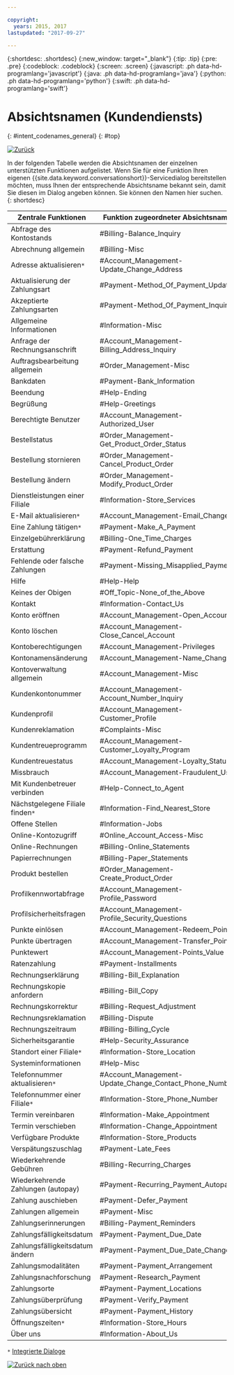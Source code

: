 ```yaml
---

copyright:
  years: 2015, 2017
lastupdated: "2017-09-27"

---
```


{:shortdesc: .shortdesc}
{:new_window: target="_blank"}
{:tip: .tip}
{:pre: .pre}
{:codeblock: .codeblock}
{:screen: .screen}
{:javascript: .ph data-hd-programlang='javascript'}
{:java: .ph data-hd-programlang='java'}
{:python: .ph data-hd-programlang='python'}
{:swift: .ph data-hd-programlang='swift'}

# Absichtsnamen (Kundendiensts)
{: #intent_codenames_general}
{: #top}

[![Zurück](images/back-arrow.png)](intent_codenames.html)

In der folgenden Tabelle werden die Absichtsnamen der einzelnen unterstützten Funktionen aufgelistet. Wenn Sie für eine Funktion Ihren eigenen {{site.data.keyword.conversationshort}}-Servicedialog bereitstellen möchten, muss Ihnen der entsprechende Absichtsname bekannt sein, damit Sie diesen im Dialog angeben können. Sie können den Namen hier suchen.
{: shortdesc}

| Zentrale Funktionen             | Funktion zugeordneter Absichtsname                     |
|---------------------------------|--------------------------------------------------------|
| Abfrage des Kontostands | #Billing-Balance_Inquiry |
| Abrechnung allgemein | #Billing-Misc |
| Adresse aktualisieren`*` | #Account_Management-Update_Change_Address |
| Aktualisierung der Zahlungsart | #Payment-Method_Of_Payment_Update |
| Akzeptierte Zahlungsarten | #Payment-Method_Of_Payment_Inquiry |
| Allgemeine Informationen | #Information-Misc |
| Anfrage der Rechnungsanschrift | #Account_Management-Billing_Address_Inquiry |
| Auftragsbearbeitung allgemein | #Order_Management-Misc |
| Bankdaten | #Payment-Bank_Information |
| Beendung | #Help-Ending |
| Begrüßung | #Help-Greetings |
| Berechtigte Benutzer | #Account_Management-Authorized_User |
| Bestellstatus | #Order_Management-Get_Product_Order_Status |
| Bestellung stornieren | #Order_Management-Cancel_Product_Order |
| Bestellung ändern | #Order_Management-Modify_Product_Order |
| Dienstleistungen einer Filiale | #Information-Store_Services |
| E-Mail aktualisieren`*` | #Account_Management-Email_Change |
| Eine Zahlung tätigen`*` | #Payment-Make_A_Payment |
| Einzelgebührerklärung | #Billing-One_Time_Charges |
| Erstattung | #Payment-Refund_Payment |
| Fehlende oder falsche Zahlungen | #Payment-Missing_Misapplied_Payment |
| Hilfe | #Help-Help |
| Keines der Obigen | #Off_Topic-None_of_the_Above |
| Kontakt | #Information-Contact_Us |
| Konto eröffnen | #Account_Management-Open_Account |
| Konto löschen | #Account_Management-Close_Cancel_Account |
| Kontoberechtigungen | #Account_Management-Privileges |
| Kontonamensänderung | #Account_Management-Name_Change |
| Kontoverwaltung allgemein | #Account_Management-Misc |
| Kundenkontonummer | #Account_Management-Account_Number_Inquiry |
| Kundenprofil | #Account_Management-Customer_Profile |
| Kundenreklamation | #Complaints-Misc |
| Kundentreueprogramm | #Account_Management-Customer_Loyalty_Program |
| Kundentreuestatus | #Account_Management-Loyalty_Status |
| Missbrauch | #Account_Management-Fraudulent_Use |
| Mit Kundenbetreuer verbinden | #Help-Connect_to_Agent |
| Nächstgelegene Filiale finden`*` | #Information-Find_Nearest_Store |
| Offene Stellen | #Information-Jobs |
| Online-Kontozugriff | #Online_Account_Access-Misc |
| Online-Rechnungen | #Billing-Online_Statements |
| Papierrechnungen | #Billing-Paper_Statements |
| Produkt bestellen | #Order_Management-Create_Product_Order |
| Profilkennwortabfrage | #Account_Management-Profile_Password |
| Profilsicherheitsfragen | #Account_Management-Profile_Security_Questions |
| Punkte einlösen | #Account_Management-Redeem_Points |
| Punkte übertragen | #Account_Management-Transfer_Points |
| Punktewert | #Account_Management-Points_Value |
| Ratenzahlung | #Payment-Installments |
| Rechnungserklärung | #Billing-Bill_Explanation |
| Rechnungskopie anfordern | #Billing-Bill_Copy |
| Rechnungskorrektur | #Billing-Request_Adjustment |
| Rechnungsreklamation | #Billing-Dispute |
| Rechnungszeitraum | #Billing-Billing_Cycle |
| Sicherheitsgarantie | #Help-Security_Assurance |
| Standort einer Filiale`*` | #Information-Store_Location |
| Systeminformationen | #Help-Misc |
| Telefonnummer aktualisieren`*` | #Account_Management-Update_Change_Contact_Phone_Number |
| Telefonnummer einer Filiale`*` | #Information-Store_Phone_Number |
| Termin vereinbaren | #Information-Make_Appointment |
| Termin verschieben | #Information-Change_Appointment |
| Verfügbare Produkte | #Information-Store_Products |
| Verspätungszuschlag | #Payment-Late_Fees |
| Wiederkehrende Gebühren | #Billing-Recurring_Charges |
| Wiederkehrende Zahlungen (autopay) | #Payment-Recurring_Payment_Autopay |
| Zahlung auschieben | #Payment-Defer_Payment |
| Zahlungen allgemein | #Payment-Misc |
| Zahlungserinnerungen | #Billing-Payment_Reminders |
| Zahlungsfälligkeitsdatum | #Payment-Payment_Due_Date |
| Zahlungsfälligkeitsdatum ändern | #Payment-Payment_Due_Date_Change |
| Zahlungsmodalitäten | #Payment-Payment_Arrangement |
| Zahlungsnachforschung | #Payment-Research_Payment |
| Zahlungsorte | #Payment-Payment_Locations |
| Zahlungsüberprüfung | #Payment-Verify_Payment |
| Zahlungsübersicht | #Payment-Payment_History |
| Öffnungszeiten`*` | #Information-Store_Hours |
| Über uns | #Information-About_Us |


`*` [Integrierte Dialoge](configure.html#builtin_dialog_ovw)

[![Zurück nach oben](images/up-arrow.png)](intent_codenames_general.html#top)
